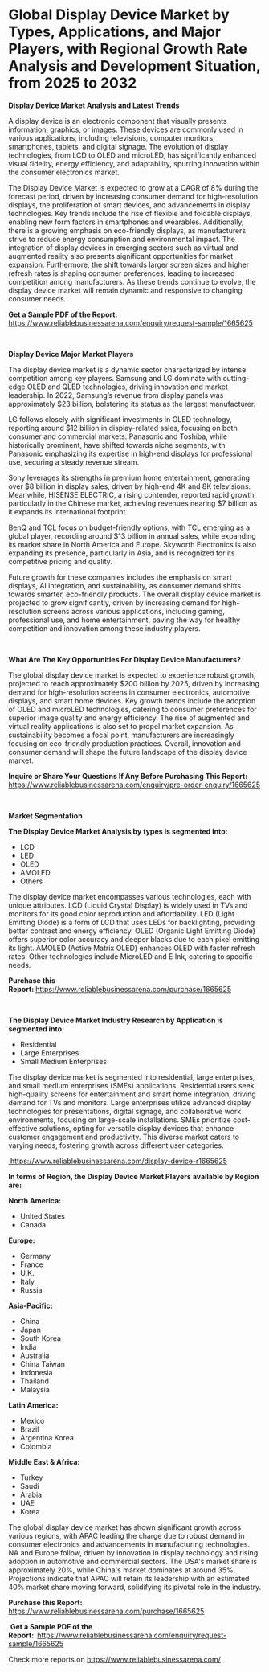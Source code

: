 <p><h1>Global Display Device Market by Types, Applications, and Major Players, with Regional Growth Rate Analysis and Development Situation, from 2025 to 2032</h1></p><p><strong>Display Device Market Analysis and Latest Trends</strong></p>
<p><p>A display device is an electronic component that visually presents information, graphics, or images. These devices are commonly used in various applications, including televisions, computer monitors, smartphones, tablets, and digital signage. The evolution of display technologies, from LCD to OLED and microLED, has significantly enhanced visual fidelity, energy efficiency, and adaptability, spurring innovation within the consumer electronics market.</p><p>The Display Device Market is expected to grow at a CAGR of 8% during the forecast period, driven by increasing consumer demand for high-resolution displays, the proliferation of smart devices, and advancements in display technologies. Key trends include the rise of flexible and foldable displays, enabling new form factors in smartphones and wearables. Additionally, there is a growing emphasis on eco-friendly displays, as manufacturers strive to reduce energy consumption and environmental impact. The integration of display devices in emerging sectors such as virtual and augmented reality also presents significant opportunities for market expansion. Furthermore, the shift towards larger screen sizes and higher refresh rates is shaping consumer preferences, leading to increased competition among manufacturers. As these trends continue to evolve, the display device market will remain dynamic and responsive to changing consumer needs.</p></p>
<p><strong>Get a Sample PDF of the Report:&nbsp;</strong> <a href="https://www.reliablebusinessarena.com/enquiry/request-sample/1665625?utm_campaign=3294&utm_medium=2&utm_source=Github&utm_content=ia&utm_term=06042025&utm_id=display-device">https://www.reliablebusinessarena.com/enquiry/request-sample/1665625</a></p>
<p>&nbsp;</p>
<p><strong>Display Device Major Market Players</strong></p>
<p><p>The display device market is a dynamic sector characterized by intense competition among key players. Samsung and LG dominate with cutting-edge OLED and QLED technologies, driving innovation and market leadership. In 2022, Samsung’s revenue from display panels was approximately $23 billion, bolstering its status as the largest manufacturer.</p><p>LG follows closely with significant investments in OLED technology, reporting around $12 billion in display-related sales, focusing on both consumer and commercial markets. Panasonic and Toshiba, while historically prominent, have shifted towards niche segments, with Panasonic emphasizing its expertise in high-end displays for professional use, securing a steady revenue stream.</p><p>Sony leverages its strengths in premium home entertainment, generating over $8 billion in display sales, driven by high-end 4K and 8K televisions. Meanwhile, HISENSE ELECTRIC, a rising contender, reported rapid growth, particularly in the Chinese market, achieving revenues nearing $7 billion as it expands its international footprint.</p><p>BenQ and TCL focus on budget-friendly options, with TCL emerging as a global player, recording around $13 billion in annual sales, while expanding its market share in North America and Europe. Skyworth Electronics is also expanding its presence, particularly in Asia, and is recognized for its competitive pricing and quality.</p><p>Future growth for these companies includes the emphasis on smart displays, AI integration, and sustainability, as consumer demand shifts towards smarter, eco-friendly products. The overall display device market is projected to grow significantly, driven by increasing demand for high-resolution screens across various applications, including gaming, professional use, and home entertainment, paving the way for healthy competition and innovation among these industry players.</p></p>
<p>&nbsp;</p>
<p><strong>What Are The Key Opportunities For Display Device Manufacturers?</strong></p>
<p><p>The global display device market is expected to experience robust growth, projected to reach approximately $200 billion by 2025, driven by increasing demand for high-resolution screens in consumer electronics, automotive displays, and smart home devices. Key growth trends include the adoption of OLED and microLED technologies, catering to consumer preferences for superior image quality and energy efficiency. The rise of augmented and virtual reality applications is also set to propel market expansion. As sustainability becomes a focal point, manufacturers are increasingly focusing on eco-friendly production practices. Overall, innovation and consumer demand will shape the future landscape of the display device market.</p></p>
<p><strong>Inquire or Share Your Questions If Any Before Purchasing This Report:</strong> <a href="https://www.reliablebusinessarena.com/enquiry/pre-order-enquiry/1665625?utm_campaign=3294&utm_medium=2&utm_source=Github&utm_content=ia&utm_term=06042025&utm_id=display-device">https://www.reliablebusinessarena.com/enquiry/pre-order-enquiry/1665625</a></p>
<p>&nbsp;</p>
<p><strong>Market Segmentation</strong></p>
<p><strong>The Display Device Market Analysis by types is segmented into:</strong></p>
<p><ul><li>LCD</li><li>LED</li><li>OLED</li><li>AMOLED</li><li>Others</li></ul></p>
<p><p>The display device market encompasses various technologies, each with unique attributes. LCD (Liquid Crystal Display) is widely used in TVs and monitors for its good color reproduction and affordability. LED (Light Emitting Diode) is a form of LCD that uses LEDs for backlighting, providing better contrast and energy efficiency. OLED (Organic Light Emitting Diode) offers superior color accuracy and deeper blacks due to each pixel emitting its light. AMOLED (Active Matrix OLED) enhances OLED with faster refresh rates. Other technologies include MicroLED and E Ink, catering to specific needs.</p></p>
<p><strong>Purchase this Report:&nbsp;</strong><a href="https://www.reliablebusinessarena.com/purchase/1665625?utm_campaign=3294&utm_medium=2&utm_source=Github&utm_content=ia&utm_term=06042025&utm_id=display-device">https://www.reliablebusinessarena.com/purchase/1665625</a></p>
<p>&nbsp;</p>
<p><strong>The Display Device Market Industry Research by Application is segmented into:</strong></p>
<p><ul><li>Residential</li><li>Large Enterprises</li><li>Small Medium Enterprises</li></ul></p>
<p><p>The display device market is segmented into residential, large enterprises, and small medium enterprises (SMEs) applications. Residential users seek high-quality screens for entertainment and smart home integration, driving demand for TVs and monitors. Large enterprises utilize advanced display technologies for presentations, digital signage, and collaborative work environments, focusing on large-scale installations. SMEs prioritize cost-effective solutions, opting for versatile display devices that enhance customer engagement and productivity. This diverse market caters to varying needs, fostering growth across different user categories.</p></p>
<p><a href="https://www.reliablebusinessarena.com/display-device-r1665625?utm_campaign=3294&utm_medium=2&utm_source=Github&utm_content=ia&utm_term=06042025&utm_id=display-device">&nbsp;https://www.reliablebusinessarena.com/display-device-r1665625</a></p>
<p><strong>In terms of Region, the Display Device Market Players available by Region are:</strong></p>
<p>
    <p> <strong> North America: </strong>
        <ul>
            <li>United States</li>
            <li>Canada</li>
        </ul>
        </p> 
    <p> <strong> Europe: </strong>
        <ul>
            <li>Germany</li>
            <li>France</li>
            <li>U.K.</li>
            <li>Italy</li>
            <li>Russia</li>
        </ul>
        </p> 
    <p> <strong> Asia-Pacific: </strong>
        <ul>
            <li>China</li>
            <li>Japan</li>
            <li>South Korea</li>
            <li>India</li>
            <li>Australia</li>
            <li>China Taiwan</li>
            <li>Indonesia</li>
            <li>Thailand</li>
            <li>Malaysia</li>
        </ul>
        </p> 
    <p> <strong> Latin America: </strong>
        <ul>
            <li>Mexico</li>
            <li>Brazil</li>
            <li>Argentina Korea</li>
            <li>Colombia</li>
        </ul>
        </p> 
    <p> <strong> Middle East & Africa: </strong>
        <ul>
            <li>Turkey</li>
            <li>Saudi</li>
            <li>Arabia</li>
            <li>UAE</li>
            <li>Korea</li>
        </ul>
    </p>
    </p>
<p><p>The global display device market has shown significant growth across various regions, with APAC leading the charge due to robust demand in consumer electronics and advancements in manufacturing technologies. NA and Europe follow, driven by innovation in display technology and rising adoption in automotive and commercial sectors. The USA's market share is approximately 20%, while China's market dominates at around 35%. Projections indicate that APAC will retain its leadership with an estimated 40% market share moving forward, solidifying its pivotal role in the industry.</p></p>
<p><strong>Purchase this Report: </strong><a href="https://www.reliablebusinessarena.com/purchase/1665625?utm_campaign=3294&utm_medium=2&utm_source=Github&utm_content=ia&utm_term=06042025&utm_id=display-device">https://www.reliablebusinessarena.com/purchase/1665625</a></p>
<p>&nbsp;<strong>Get a Sample PDF of the Report:&nbsp;&nbsp;</strong><a href="https://www.reliablebusinessarena.com/enquiry/request-sample/1665625?utm_campaign=3294&utm_medium=2&utm_source=Github&utm_content=ia&utm_term=06042025&utm_id=display-device">https://www.reliablebusinessarena.com/enquiry/request-sample/1665625</a></p>
<p><strong></strong></p>
<p>Check more reports on <a href="https://www.reliablebusinessarena.com/?utm_campaign=3294&utm_medium=2&utm_source=Github&utm_content=ia&utm_term=06042025&utm_id=display-device">https://www.reliablebusinessarena.com/</a></p>
